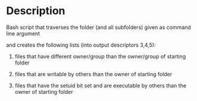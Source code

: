 # Description
Bash script that traverses the folder (and all subfolders) given as command line argument

and creates the following lists (into output descriptors 3,4,5):

1. files that have different owner/group than the owner/group of starting folder

2. files that are writable by others than the owner of starting folder

3. files that have the setuid bit set and are executable by others than the owner of starting folder
